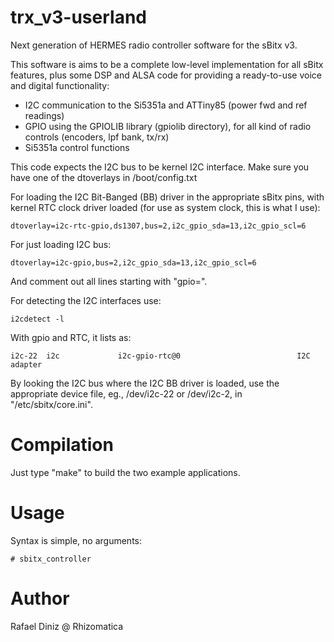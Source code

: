 # trx_v3-userland

Next generation of HERMES radio controller software for the sBitx v3. 

This software is aims to be a complete low-level implementation for all sBitx features, plus some DSP and ALSA code for providing a ready-to-use voice and digital functionality:

* I2C communication to the Si5351a and ATTiny85 (power fwd and ref readings)
* GPIO using the GPIOLIB library (gpiolib directory), for all kind of radio controls (encoders, lpf bank, tx/rx)
* Si5351a control functions


This code expects the I2C bus to be kernel I2C interface. Make sure you have one of the dtoverlays
in /boot/config.txt

For loading the I2C Bit-Banged (BB) driver in the appropriate sBitx pins, with kernel RTC clock driver loaded (for use as system clock, this is what I use):
```
dtoverlay=i2c-rtc-gpio,ds1307,bus=2,i2c_gpio_sda=13,i2c_gpio_scl=6
```
For just loading I2C bus:

```
dtoverlay=i2c-gpio,bus=2,i2c_gpio_sda=13,i2c_gpio_scl=6
```

And comment out all lines starting with "gpio=".

For detecting the I2C interfaces use:

```
i2cdetect -l

```

With gpio and RTC, it lists as:

```
i2c-22  i2c             i2c-gpio-rtc@0                          I2C adapter
```

By looking the I2C bus where the I2C BB driver is loaded, use the appropriate device file, eg., /dev/i2c-22 or /dev/i2c-2, in "/etc/sbitx/core.ini".

# Compilation

Just type "make" to build the two example applications. 


# Usage

Syntax is simple, no arguments:

```
# sbitx_controller
```


# Author

Rafael Diniz @ Rhizomatica

